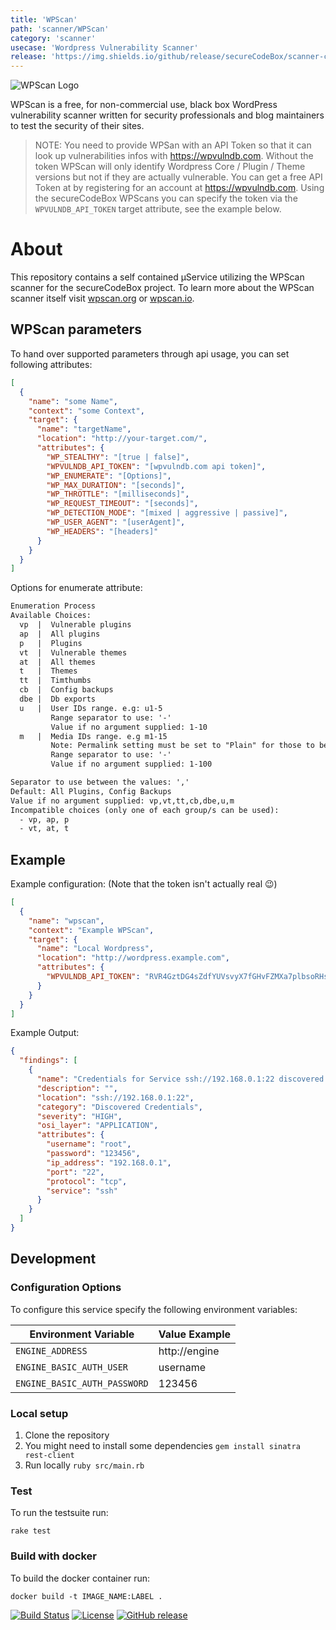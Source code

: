 ```yaml
---
title: 'WPScan'
path: 'scanner/WPScan'
category: 'scanner'
usecase: 'Wordpress Vulnerability Scanner'
release: 'https://img.shields.io/github/release/secureCodeBox/scanner-cms-wpscan.svg'
---
```


![WPScan Logo](https://raw.githubusercontent.com/wpscanteam/wpscan/gh-pages/images/wpscan_logo.png)

WPScan is a free, for non-commercial use, black box WordPress vulnerability scanner written for security professionals and blog maintainers to test the security of their sites.

> NOTE: You need to provide WPSan with an API Token so that it can look up vulnerabilities infos with https://wpvulndb.com. Without the token WPScan will only identify Wordpress Core / Plugin / Theme versions but not if they are actually vulnerable. You can get a free API Token at by registering for an account at https://wpvulndb.com. Using the secureCodeBox WPScans you can specify the token via the `WPVULNDB_API_TOKEN` target attribute, see the example below.

<!-- end -->

# About

This repository contains a self contained µService utilizing the WPScan scanner for the secureCodeBox project. To learn more about the WPScan scanner itself visit [wpscan.org] or [wpscan.io].

## WPScan parameters

To hand over supported parameters through api usage, you can set following attributes:

```json
[
  {
    "name": "some Name",
    "context": "some Context",
    "target": {
      "name": "targetName",
      "location": "http://your-target.com/",
      "attributes": {
        "WP_STEALTHY": "[true | false]",
        "WPVULNDB_API_TOKEN": "[wpvulndb.com api token]",
        "WP_ENUMERATE": "[Options]",
        "WP_MAX_DURATION": "[seconds]",
        "WP_THROTTLE": "[milliseconds]",
        "WP_REQUEST_TIMEOUT": "[seconds]",
        "WP_DETECTION_MODE": "[mixed | aggressive | passive]",
        "WP_USER_AGENT": "[userAgent]",
        "WP_HEADERS": "[headers]"
      }
    }
  }
]
```

Options for enumerate attribute:

```txt
Enumeration Process
Available Choices:
  vp  |  Vulnerable plugins
  ap  |  All plugins
  p   |  Plugins
  vt  |  Vulnerable themes
  at  |  All themes
  t   |  Themes
  tt  |  Timthumbs
  cb  |  Config backups
  dbe |  Db exports
  u   |  User IDs range. e.g: u1-5
         Range separator to use: '-'
         Value if no argument supplied: 1-10
  m   |  Media IDs range. e.g m1-15
         Note: Permalink setting must be set to "Plain" for those to be detected
         Range separator to use: '-'
         Value if no argument supplied: 1-100

Separator to use between the values: ','
Default: All Plugins, Config Backups
Value if no argument supplied: vp,vt,tt,cb,dbe,u,m
Incompatible choices (only one of each group/s can be used):
  - vp, ap, p
  - vt, at, t
```

## Example

Example configuration: (Note that the token isn't actually real 😉)

```json
[
  {
    "name": "wpscan",
    "context": "Example WPScan",
    "target": {
      "name": "Local Wordpress",
      "location": "http://wordpress.example.com",
      "attributes": {
        "WPVULNDB_API_TOKEN": "RVR4GztDG4sZdfYUVsvyX7fGHvFZMXa7plbsoRHssvq"
      }
    }
  }
]
```

Example Output:

```json
{
  "findings": [
    {
      "name": "Credentials for Service ssh://192.168.0.1:22 discovered via bruteforce.",
      "description": "",
      "location": "ssh://192.168.0.1:22",
      "category": "Discovered Credentials",
      "severity": "HIGH",
      "osi_layer": "APPLICATION",
      "attributes": {
        "username": "root",
        "password": "123456",
        "ip_address": "192.168.0.1",
        "port": "22",
        "protocol": "tcp",
        "service": "ssh"
      }
    }
  ]
}
```

## Development

### Configuration Options

To configure this service specify the following environment variables:

| Environment Variable         | Value Example |
| ---------------------------- | ------------- |
| `ENGINE_ADDRESS`             | http://engine |
| `ENGINE_BASIC_AUTH_USER`     | username      |
| `ENGINE_BASIC_AUTH_PASSWORD` | 123456        |

### Local setup

1. Clone the repository
2. You might need to install some dependencies `gem install sinatra rest-client`
3. Run locally `ruby src/main.rb`

### Test

To run the testsuite run:

`rake test`

### Build with docker

To build the docker container run:

`docker build -t IMAGE_NAME:LABEL .`

[![Build Status](https://travis-ci.com/secureCodeBox/scanner-cms-wpscan.svg?branch=master)](https://travis-ci.com/secureCodeBox/scanner-cms-wpscan)
[![License](https://img.shields.io/badge/License-Apache%202.0-blue.svg)](https://opensource.org/licenses/Apache-2.0)
[![GitHub release](https://img.shields.io/github/release/secureCodeBox/scanner-cms-wpscan.svg)](https://github.com/secureCodeBox/scanner-cms-wpscan/releases/latest)

[wpscan.io]: https://wpscan.io/
[wpscan.org]: https://wpscan.org/
